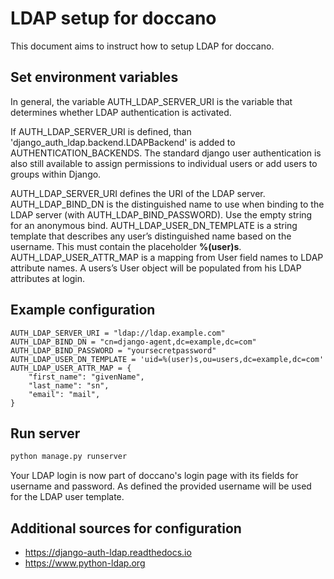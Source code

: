 # LDAP setup for doccano

This document aims to instruct how to setup LDAP for doccano.

## Set environment variables

In general, the variable AUTH_LDAP_SERVER_URI is the variable that determines whether LDAP authentication is activated.

If AUTH_LDAP_SERVER_URI is defined, than 'django_auth_ldap.backend.LDAPBackend' is added to AUTHENTICATION_BACKENDS. The standard django user authentication is also still available to assign permissions to individual users or add users to groups within Django.

AUTH_LDAP_SERVER_URI defines the URI of the LDAP server.
AUTH_LDAP_BIND_DN is the distinguished name to use when binding to the LDAP server (with AUTH_LDAP_BIND_PASSWORD). Use the empty string for an anonymous bind.
AUTH_LDAP_USER_DN_TEMPLATE is a string template that describes any user’s distinguished name based on the username. This must contain the placeholder **%(user)s**.
AUTH_LDAP_USER_ATTR_MAP is a mapping from User field names to LDAP attribute names. A users’s User object will be populated from his LDAP attributes at login.

## Example configuration

```
AUTH_LDAP_SERVER_URI = "ldap://ldap.example.com"
AUTH_LDAP_BIND_DN = "cn=django-agent,dc=example,dc=com"
AUTH_LDAP_BIND_PASSWORD = "yoursecretpassword"
AUTH_LDAP_USER_DN_TEMPLATE = 'uid=%(user)s,ou=users,dc=example,dc=com'
AUTH_LDAP_USER_ATTR_MAP = {
    "first_name": "givenName",
    "last_name": "sn",
    "email": "mail",
}
```

## Run server

```bash
python manage.py runserver
```

Your LDAP login is now part of doccano's login page with its fields for username and password. As defined the provided username will be used for the LDAP user template.

## Additional sources for configuration

* <https://django-auth-ldap.readthedocs.io>
* <https://www.python-ldap.org>

